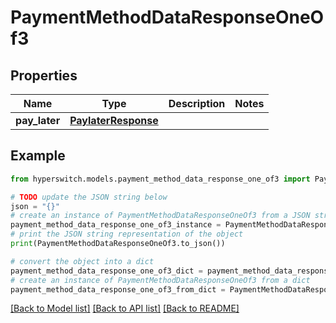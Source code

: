 # PaymentMethodDataResponseOneOf3


## Properties

Name | Type | Description | Notes
------------ | ------------- | ------------- | -------------
**pay_later** | [**PaylaterResponse**](PaylaterResponse.md) |  | 

## Example

```python
from hyperswitch.models.payment_method_data_response_one_of3 import PaymentMethodDataResponseOneOf3

# TODO update the JSON string below
json = "{}"
# create an instance of PaymentMethodDataResponseOneOf3 from a JSON string
payment_method_data_response_one_of3_instance = PaymentMethodDataResponseOneOf3.from_json(json)
# print the JSON string representation of the object
print(PaymentMethodDataResponseOneOf3.to_json())

# convert the object into a dict
payment_method_data_response_one_of3_dict = payment_method_data_response_one_of3_instance.to_dict()
# create an instance of PaymentMethodDataResponseOneOf3 from a dict
payment_method_data_response_one_of3_from_dict = PaymentMethodDataResponseOneOf3.from_dict(payment_method_data_response_one_of3_dict)
```
[[Back to Model list]](../README.md#documentation-for-models) [[Back to API list]](../README.md#documentation-for-api-endpoints) [[Back to README]](../README.md)


